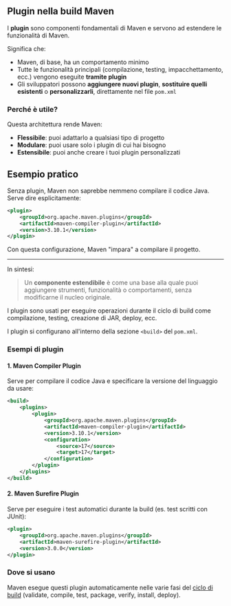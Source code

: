 ## Plugin nella build Maven

I **plugin** sono componenti fondamentali di Maven e servono ad estendere le funzionalità di Maven.  

Significa che:
- Maven, di base, ha un comportamento minimo
- Tutte le funzionalità principali (compilazione, testing, impacchettamento, ecc.) vengono eseguite **tramite plugin**
- Gli sviluppatori possono **aggiungere nuovi plugin**, **sostituire quelli esistenti** o **personalizzarli**, direttamente nel file `pom.xml`

### Perché è utile?

Questa architettura rende Maven:
- **Flessibile**: puoi adattarlo a qualsiasi tipo di progetto
- **Modulare**: puoi usare solo i plugin di cui hai bisogno
- **Estensibile**: puoi anche creare i tuoi plugin personalizzati

## Esempio pratico

Senza plugin, Maven non saprebbe nemmeno compilare il codice Java.  
Serve dire esplicitamente:

```xml
<plugin>
    <groupId>org.apache.maven.plugins</groupId>
    <artifactId>maven-compiler-plugin</artifactId>
    <version>3.10.1</version>
</plugin>
```

Con questa configurazione, Maven "impara" a compilare il progetto.

---

In sintesi:
> Un **componente estendibile** è come una base alla quale puoi aggiungere strumenti, funzionalità o comportamenti, senza modificarne il nucleo originale.

I plugin sono usati per eseguire operazioni durante il ciclo di build come compilazione, testing, creazione di JAR, deploy, ecc.

I plugin si configurano all'interno della sezione `<build>` del `pom.xml`.

### Esempi di plugin

#### 1. Maven Compiler Plugin
Serve per compilare il codice Java e specificare la versione del linguaggio da usare:

```xml
<build>
    <plugins>
        <plugin>
            <groupId>org.apache.maven.plugins</groupId>
            <artifactId>maven-compiler-plugin</artifactId>
            <version>3.10.1</version>
            <configuration>
                <source>17</source>
                <target>17</target>
            </configuration>
        </plugin>
    </plugins>
</build>
```

#### 2. Maven Surefire Plugin
Serve per eseguire i test automatici durante la build (es. test scritti con JUnit):

```xml
<plugin>
    <groupId>org.apache.maven.plugins</groupId>
    <artifactId>maven-surefire-plugin</artifactId>
    <version>3.0.0</version>
</plugin>
```

### Dove si usano

Maven esegue questi plugin automaticamente nelle varie fasi del [ciclo di build](build.md) (validate, compile, test, package, verify, install, deploy).
